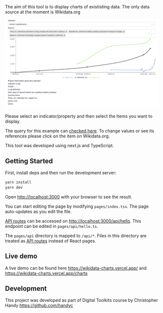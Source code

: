 ##

The aim of this tool is to display charts of exististing data. The only data source at the moment is Wikidata.org

![Image missing](/img/marketcap.png)

Please select an indicator/property and then select the Items you want to display.

The query for this example can [checked here](https://query.wikidata.org/#SELECT%20?search%20?searchLabel%20?value%20?time%0AWHERE%20%0A%7B%0A%20%20VALUES%20?search%20%7Bwd:Q478214%20wd:Q20800404%20wd:Q312%7D.%0A%20%20%0A%20%20?search%20p:P2226%20?statement.%0A%20%20?statement%20ps:P2226%20?value;%0A%20%20%20%20%20%20%20%20%20%20%20%20%20pq:P585%20?time.%0A%20%20SERVICE%20wikibase:label%20%7B%20bd:serviceParam%20wikibase:language%20%22%5BAUTO_LANGUAGE%5D,en%22.%20%7D%0A%7D%0A%0A). To change values or see its references please click on the item on Wikidata.org.

This tool was developed using next.js and TypeScript.

## Getting Started

First, install deps and then run the development server:

```bash
yarn install
yarn dev
```

Open [http://localhost:3000](http://localhost:3000) with your browser to see the result.

You can start editing the page by modifying `pages/index.tsx`. The page auto-updates as you edit the file.

[API routes](https://nextjs.org/docs/api-routes/introduction) can be accessed on [http://localhost:3000/api/hello](http://localhost:3000/api/hello). This endpoint can be edited in `pages/api/hello.ts`.

The `pages/api` directory is mapped to `/api/*`. Files in this directory are treated as [API routes](https://nextjs.org/docs/api-routes/introduction) instead of React pages.

## Live demo

A live demo can be found here https://wikidata-charts.vercel.app/
and https://wikidata-charts.vercel.app/charts

## Development

This project was developed as part of Digital Toolkits course by Christopher Handy
https://github.com/handyc
